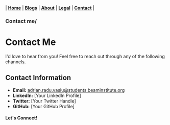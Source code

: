 | [**Home**](../index.md) |
[**Blogs**](./blogs/blog-list.md) |
[**About**](./about_Adrian.md) |
[**Legal**](../legal/terms.md) |
[**Contact**](./contacts.md) |

### Contact me/

# Contact Me

I'd love to hear from you! Feel free to reach out through any of the following channels.

## Contact Information

- **Email:** adrian.radu.vasiu@students.beaminstitute.org
- **LinkedIn:** [Your LinkedIn Profile]
- **Twitter:** [Your Twitter Handle]
- **GitHub:** [Your GitHub Profile]

#### Let's Connect!
